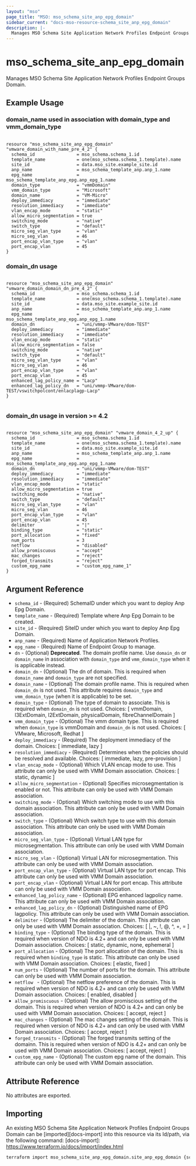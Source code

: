 ```yaml
---
layout: "mso"
page_title: "MSO: mso_schema_site_anp_epg_domain"
sidebar_current: "docs-mso-resource-schema_site_anp_epg_domain"
description: |-
  Manages MSO Schema Site Application Network Profiles Endpoint Groups Domain.
---
```


# mso_schema_site_anp_epg_domain #

Manages MSO Schema Site Application Network Profiles Endpoint Groups Domain.

## Example Usage ##

### domain_name used in association with domain_type and vmm_domain_type ###

```hcl

resource "mso_schema_site_anp_epg_domain" "vmware_domain_with_name_pre_4_2" {
  schema_id                = mso_schema.schema_1.id
  template_name            = one(mso_schema.schema_1.template).name
  site_id                  = data.mso_site.example_site.id
  anp_name                 = mso_schema_template_anp.anp_1.name
  epg_name                 = mso_schema_template_anp_epg.anp_epg_1.name
  domain_type              = "vmmDomain"
  vmm_domain_type          = "Microsoft"
  domain_name              = "VM-Micro"
  deploy_immediacy         = "immediate"
  resolution_immediacy     = "immediate"
  vlan_encap_mode          = "static"
  allow_micro_segmentation = true
  switching_mode           = "native"
  switch_type              = "default"
  micro_seg_vlan_type      = "vlan"
  micro_seg_vlan           = 46
  port_encap_vlan_type     = "vlan"
  port_encap_vlan          = 45
}

```

### domain_dn usage ###

```hcl

resource "mso_schema_site_anp_epg_domain" "vmware_domain_domain_dn_pre_4_2" {
  schema_id                = mso_schema.schema_1.id
  template_name            = one(mso_schema.schema_1.template).name
  site_id                  = data.mso_site.example_site.id
  anp_name                 = mso_schema_template_anp.anp_1.name
  epg_name                 = mso_schema_template_anp_epg.anp_epg_1.name
  domain_dn                = "uni/vmmp-VMware/dom-TEST"
  deploy_immediacy         = "immediate"
  resolution_immediacy     = "immediate"
  vlan_encap_mode          = "static"
  allow_micro_segmentation = false
  switching_mode           = "native"
  switch_type              = "default"
  micro_seg_vlan_type      = "vlan"
  micro_seg_vlan           = 46
  port_encap_vlan_type     = "vlan"
  port_encap_vlan          = 45
  enhanced_lag_policy_name = "Lacp"
  enhanced_lag_policy_dn   = "uni/vmmp-VMware/dom-TEST/vswitchpolcont/enlacplagp-Lacp"
}


```

### domain_dn usage in version >= 4.2 ###

```hcl

resource "mso_schema_site_anp_epg_domain" "vmware_domain_4_2_up" {
  schema_id                = mso_schema.schema_1.id
  template_name            = one(mso_schema.schema_1.template).name
  site_id                  = data.mso_site.example_site.id
  anp_name                 = mso_schema_template_anp.anp_1.name
  epg_name                 = mso_schema_template_anp_epg.anp_epg_1.name
  domain_dn                = "uni/vmmp-VMware/dom-TEST"
  deploy_immediacy         = "immediate"
  resolution_immediacy     = "immediate"
  vlan_encap_mode          = "static"
  allow_micro_segmentation = true
  switching_mode           = "native"
  switch_type              = "default"
  micro_seg_vlan_type      = "vlan"
  micro_seg_vlan           = 46
  port_encap_vlan_type     = "vlan"
  port_encap_vlan          = 45
  delimiter                = "|"
  binding_type             = "static"
  port_allocation          = "fixed"
  num_ports                = 3
  netflow                  = "disabled"
  allow_promiscuous        = "accept"
  mac_changes              = "reject"
  forged_transmits         = "reject"
  custom_epg_name          = "custom_epg_name_1"
}

```

## Argument Reference ##

* `schema_id` - (Required) SchemaID under which you want to deploy Anp Epg Domain.
* `template_name` - (Required) Template where Anp Epg Domain to be created.
* `site_id` - (Required) SiteID under which you want to deploy Anp Epg Domain.
* `anp_name` - (Required) Name of Application Network Profiles.
* `epg_name` - (Required) Name of Endpoint Group to manage.
* `dn` - (Optional) **Deprecated**. The domain profile name. Use `domain_dn` or `domain_name` in association with `domain_type` and `vmm_domain_type` when it is applicable instead.
* `domain_dn` - (Optional) The dn of domain. This is required when `domain_name` and `domain_type` are not specified.
* `domain_name` - (Optional) The domain profile name. This is required when `domain_dn` is not used. This attribute requires `domain_type` and `vmm_domain_type` (when it is applicable) to be set.
* `domain_type` - (Optional) The type of domain to associate. This is required when `domain_dn` is not used. Choices: [ vmmDomain, l3ExtDomain, l2ExtDomain, physicalDomain, fibreChannelDomain ]
* `vmm_domain_type` - (Optional) The vmm domain type. This is required when `domain_type` is vmmDomain and `domain_dn` is not used. Choices: [ VMware, Microsoft, Redhat ]
* `deploy_immediacy` - (Required) The deployment immediacy of the domain. Choices: [ immediate, lazy ]
* `resolution_immediacy` - (Required) Determines when the policies should be resolved and available. Choices: [ immediate, lazy, pre-provision ]
* `vlan_encap_mode` - (Optional) Which VLAN encap mode to use. This attribute can only be used with VMM Domain association. Choices: [ static, dynamic ]
* `allow_micro_segmentation` - (Optional) Specifies microsegmentation is enabled or not. This attribute can only be used with VMM Domain association.
* `switching_mode` - (Optional) Which switching mode to use with this domain association. This attribute can only be used with VMM Domain association.
* `switch_type` - (Optional) Which switch type to use with this domain association. This attribute can only be used with VMM Domain association.
* `micro_seg_vlan_type` - (Optional) Virtual LAN type for microsegmentation. This attribute can only be used with VMM Domain association.
* `micro_seg_vlan` - (Optional) Virtual LAN for microsegmentation. This attribute can only be used with VMM Domain association.
* `port_encap_vlan_type` - (Optional) Virtual LAN type for port encap. This attribute can only be used with VMM Domain association.
* `port_encap_vlan` - (Optional) Virtual LAN for port encap. This attribute can only be used with VMM Domain association.
* `enhanced_lag_policy_name` - (Optional) EPG enhanced lagpolicy name. This attribute can only be used with VMM Domain association.
* `enhanced_lag_policy_dn` - (Optional) Distinguished name of EPG lagpolicy. This attribute can only be used with VMM Domain association.
* `delimiter` - (Optional) The delimiter of the domain. This attribute can only be used with VMM Domain association. Choices: [ |, ~, !, @, ^, +, = ]
* `binding_type` - (Optional) The binding type of the domain. This is required when version of NDO is 4.2+ and can only be used with VMM Domain association. Choices: [ static, dynamic, none, ephemeral ] 
* `port_allocation` - (Optional) The port allocation of the domain. This is required when `binding_type` is static. This attribute can only be used with VMM Domain association. Choices: [ elastic, fixed ]
* `num_ports` - (Optional) The number of ports for the domain. This attribute can only be used with VMM Domain association.
* `netflow ` - (Optional) The netflow preference of the domain. This is required when version of NDO is 4.2+ and can only be used with VMM Domain association. Choices: [ enabled, disabled ]
* `allow_promiscuous` - (Optional) The allow promiscious setting of the domain. This is required when version of NDO is 4.2+ and can only be used with VMM Domain association. Choices: [ accept, reject ]
* `mac_changes` - (Optional) The mac changes setting of the domain. This is required when version of NDO is 4.2+ and can only be used with VMM Domain association. Choices: [ accept, reject ]
* `forged_transmits` - (Optional) The forged transmits setting of the domainn. This is required when version of NDO is 4.2+ and can only be used with VMM Domain association. Choices: [ accept, reject ]
* `custom_epg_name` - (Optional) The custom epg name of the domain. This attribute can only be used with VMM Domain association.

## Attribute Reference ##

No attributes are exported.

## Importing ##

An existing MSO Schema Site Application Network Profiles Endpoint Groups Domain can be [imported][docs-import] into this resource via its Id/path, via the following command: [docs-import]: <https://www.terraform.io/docs/import/index.html>

```bash
terraform import mso_schema_site_anp_epg_domain.site_anp_epg_domain {schema_id}/sites/{site_id}-{template_name}/anps/{anp_name}/epgs/{epg_name}/domainAssociations/{domain_dn}
```
